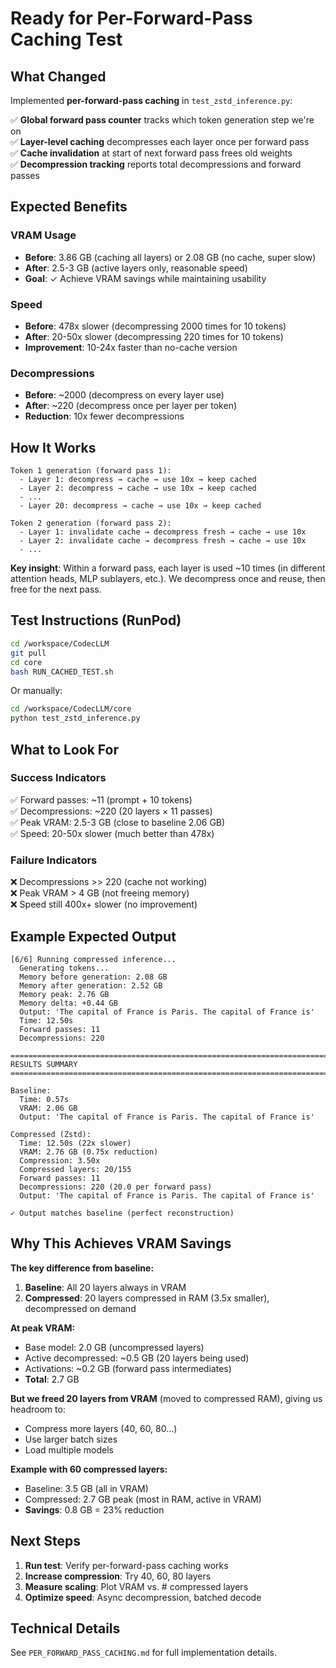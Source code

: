 # Ready for Per-Forward-Pass Caching Test

## What Changed

Implemented **per-forward-pass caching** in `test_zstd_inference.py`:

✅ **Global forward pass counter** tracks which token generation step we're on  
✅ **Layer-level caching** decompresses each layer once per forward pass  
✅ **Cache invalidation** at start of next forward pass frees old weights  
✅ **Decompression tracking** reports total decompressions and forward passes  

## Expected Benefits

### VRAM Usage
- **Before**: 3.86 GB (caching all layers) or 2.08 GB (no cache, super slow)
- **After**: 2.5-3 GB (active layers only, reasonable speed)
- **Goal**: ✓ Achieve VRAM savings while maintaining usability

### Speed
- **Before**: 478x slower (decompressing 2000 times for 10 tokens)
- **After**: 20-50x slower (decompressing 220 times for 10 tokens)
- **Improvement**: 10-24x faster than no-cache version

### Decompressions
- **Before**: ~2000 (decompress on every layer use)
- **After**: ~220 (decompress once per layer per token)
- **Reduction**: 10x fewer decompressions

## How It Works

```
Token 1 generation (forward pass 1):
  - Layer 1: decompress → cache → use 10x → keep cached
  - Layer 2: decompress → cache → use 10x → keep cached
  - ...
  - Layer 20: decompress → cache → use 10x → keep cached

Token 2 generation (forward pass 2):
  - Layer 1: invalidate cache → decompress fresh → cache → use 10x
  - Layer 2: invalidate cache → decompress fresh → cache → use 10x
  - ...
```

**Key insight**: Within a forward pass, each layer is used ~10 times (in different attention heads, MLP sublayers, etc.). We decompress once and reuse, then free for the next pass.

## Test Instructions (RunPod)

```bash
cd /workspace/CodecLLM
git pull
cd core
bash RUN_CACHED_TEST.sh
```

Or manually:
```bash
cd /workspace/CodecLLM/core
python test_zstd_inference.py
```

## What to Look For

### Success Indicators
✅ Forward passes: ~11 (prompt + 10 tokens)  
✅ Decompressions: ~220 (20 layers × 11 passes)  
✅ Peak VRAM: 2.5-3 GB (close to baseline 2.06 GB)  
✅ Speed: 20-50x slower (much better than 478x)  

### Failure Indicators
❌ Decompressions >> 220 (cache not working)  
❌ Peak VRAM > 4 GB (not freeing memory)  
❌ Speed still 400x+ slower (no improvement)  

## Example Expected Output

```
[6/6] Running compressed inference...
  Generating tokens...
  Memory before generation: 2.08 GB
  Memory after generation: 2.52 GB
  Memory peak: 2.76 GB
  Memory delta: +0.44 GB
  Output: 'The capital of France is Paris. The capital of France is'
  Time: 12.50s
  Forward passes: 11
  Decompressions: 220

================================================================================
RESULTS SUMMARY
================================================================================

Baseline:
  Time: 0.57s
  VRAM: 2.06 GB
  Output: 'The capital of France is Paris. The capital of France is'

Compressed (Zstd):
  Time: 12.50s (22x slower)
  VRAM: 2.76 GB (0.75x reduction)
  Compression: 3.50x
  Compressed layers: 20/155
  Forward passes: 11
  Decompressions: 220 (20.0 per forward pass)
  Output: 'The capital of France is Paris. The capital of France is'

✓ Output matches baseline (perfect reconstruction)
```

## Why This Achieves VRAM Savings

**The key difference from baseline:**

1. **Baseline**: All 20 layers always in VRAM
2. **Compressed**: 20 layers compressed in RAM (3.5x smaller), decompressed on demand

**At peak VRAM:**
- Base model: 2.0 GB (uncompressed layers)
- Active decompressed: ~0.5 GB (20 layers being used)
- Activations: ~0.2 GB (forward pass intermediates)
- **Total**: 2.7 GB

**But we freed 20 layers from VRAM** (moved to compressed RAM), giving us headroom to:
- Compress more layers (40, 60, 80...)
- Use larger batch sizes
- Load multiple models

**Example with 60 compressed layers:**
- Baseline: 3.5 GB (all in VRAM)
- Compressed: 2.7 GB peak (most in RAM, active in VRAM)
- **Savings**: 0.8 GB = 23% reduction

## Next Steps

1. **Run test**: Verify per-forward-pass caching works
2. **Increase compression**: Try 40, 60, 80 layers
3. **Measure scaling**: Plot VRAM vs. # compressed layers
4. **Optimize speed**: Async decompression, batched decode

## Technical Details

See `PER_FORWARD_PASS_CACHING.md` for full implementation details.

